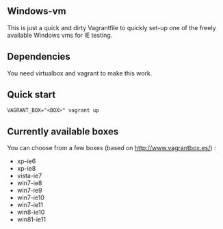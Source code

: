 ## Windows-vm

This is just a quick and dirty Vagrantfile to quickly set-up one of the freely available Windows vms for IE testing.

## Dependencies

You need virtualbox and vagrant to make this work.

## Quick start

`VAGRANT_BOX="<BOX>" vagrant up`

## Currently available boxes

You can choose from a few boxes (based on http://www.vagrantbox.es/) :

 - xp-ie6
 - xp-ie8
 - vista-ie7
 - win7-ie8
 - win7-ie9
 - win7-ie10
 - win7-ie11
 - win8-ie10
 - win81-ie11
